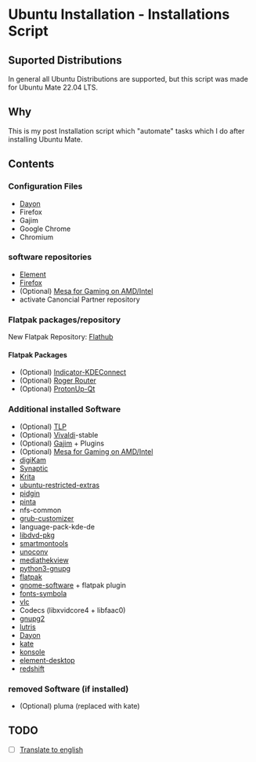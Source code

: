 # Ubuntu Installation - Installations Script
## Suported Distributions
In general all Ubuntu Distributions are supported, but this script was made for Ubuntu Mate 22.04 LTS.

## Why
This is my post Installation script which "automate" tasks which I do after installing Ubuntu Mate.

## Contents
### Configuration Files
- [Dayon](https://github.com/RetGal/Dayon)
- Firefox
- Gajim
- Google Chrome
- Chromium

### software repositories
- [Element](https://element.io/get-started)
- [Firefox](https://launchpad.net/~mozillateam/+archive/ubuntu/ppa) 
- (Optional) [Mesa for Gaming on AMD/Intel](https://github.com/ValveSoftware/Proton/wiki/Requirements#amdintel)
- activate Canoncial Partner repository

### Flatpak packages/repository
New Flatpak Repository: [Flathub](https://flathub.org)
#### Flatpak Packages
- (Optional) [Indicator-KDEConnect](https://flathub.org/apps/details/com.github.bajoja.indicator-kdeconnect)
- (Optional) [Roger Router](https://flathub.org/apps/details/org.tabos.roger)
- (Optional) [ProtonUp-Qt](https://flathub.org/apps/details/net.davidotek.pupgui2)

### Additional installed Software
- (Optional) [TLP](https://linrunner.de/tlp/)
- (Optional) [Vivaldi](https://vivaldi.com/de/)-stable
- (Optional) [Gajim](https://gajim.org/) + Plugins
- (Optional) [Mesa for Gaming on AMD/Intel](https://github.com/ValveSoftware/Proton/wiki/Requirements#amdintel)
- [digiKam](https://www.digikam.org/)
- [Synaptic](https://www.nongnu.org/synaptic/)
- [Krita](https://krita.org)
- [ubuntu-restricted-extras](https://help.ubuntu.com/community/RestrictedFormats)
- [pidgin](https://www.pidgin.im/)
- [pinta](https://www.pinta-project.com/)
- nfs-common
- [grub-customizer](https://launchpad.net/grub-customizer)
- language-pack-kde-de
- [libdvd-pkg](https://www.videolan.org/developers/libdvdcss.html)
- [smartmontools](https://www.smartmontools.org/)
- [unoconv](https://github.com/unoconv/unoconv)
- [mediathekview](https://mediathekview.de/)
- [python3-gnupg](https://pypi.org/project/python-gnupg/)
- [flatpak](https://flatpak.org/)
- [gnome-software](https://gitlab.gnome.org/GNOME/gnome-software) + flatpak plugin
- [fonts-symbola](https://fontlibrary.org/de/font/symbola)
- [vlc](https://www.videolan.org/vlc/index.de.html)
- Codecs (libxvidcore4 + libfaac0)
- [gnupg2](https://gnupg.org/)
- [lutris](https://lutris.net/)
- [Dayon](https://github.com/RetGal/Dayon)
- [kate](https://kate-editor.org)
- [konsole](https://konsole.kde.org/)
- [element-desktop](https://element.io/get-started)
- [redshift](http://jonls.dk/redshift/)

### removed Software (if installed)
- (Optional) pluma (replaced with kate)

## TODO
- [ ] [Translate to english](https://github.com/Ubuntu-Installation/Installations-Script/issues/1)
